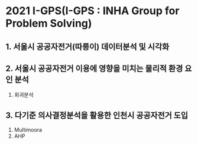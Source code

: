 # 2021 I-GPS(I-GPS : INHA Group for Problem Solving)
 
## 1. 서울시 공공자전거(따릉이) 데이터분석 및 시각화

## 2. 서울시 공공자전거 이용에 영향을 미치는 물리적 환경 요인 분석
  1) 회귀분석

## 3. 다기준 의사결정분석을 활용한 인천시 공공자전거 도입  
   1) Multimoora
   2) AHP
